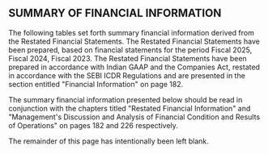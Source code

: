 ## SUMMARY OF FINANCIAL INFORMATION

The following tables set forth summary financial information derived from the Restated Financial Statements. The Restated Financial Statements have been prepared, based on financial statements for the period Fiscal 2025, Fiscal 2024, Fiscal 2023. The Restated Financial Statements have been prepared in accordance with Indian GAAP and the Companies Act, restated in accordance with the SEBI ICDR Regulations and are presented in the section entitled "Financial Information" on page 182.

The summary financial information presented below should be read in conjunction with the chapters titled "Restated Financial Information" and "Management's Discussion and Analysis of Financial Condition and Results of Operations" on pages 182 and 226 respectively.

The remainder of this page has intentionally been left blank.